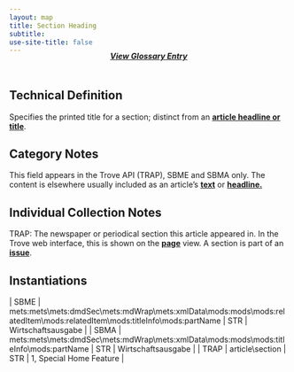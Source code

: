 ```yaml
---
layout: map
title: Section Heading
subtitle:  
use-site-title: false
---
```


<h4 style="text-align:center;font-style:italic;margin-top:-20px;margin-bottom:50px;"><a href="../../glossary/section-heading">View Glossary Entry</a></h4>

## Technical Definition

Specifies the printed title for a section; distinct from an [**article
headline or title**](headline.md).

## Category Notes

This field appears in the Trove API (TRAP), SBME and SBMA only. The
content is elsewhere usually included as an article’s [**text**](../text) or
[**headline.**](../headline)

## Individual Collection Notes

TRAP: The newspaper or periodical section this article appeared in. In
the Trove web interface, this is shown on the [**page**](../page) view. A section
is part of an [**issue**](../issue-number).

## Instantiations

| SBME  |  mets:mets\\mets:dmdSec\\mets:mdWrap\\mets:xmlData\\mods:mods\\mods:relatedItem\\mods:relatedItem\\mods:titleInfo\\mods:partName | STR | Wirtschaftsausgabe  |
| SBMA  |  mets:mets\\mets:dmdSec\\mets:mdWrap\\mets:xmlData\\mods:mods\\mods:titleInfo\\mods:partName  | STR | Wirtschaftsausgabe  |
| TRAP  |  article\\section  | STR | 1, Special Home Feature |
